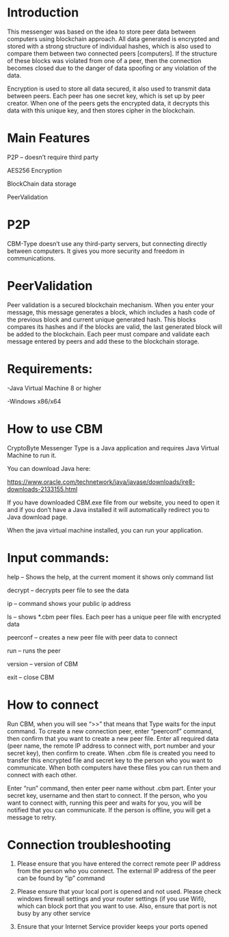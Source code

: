 # Introduction

This messenger was based on the idea to store peer data between computers using blockchain approach. All data generated is encrypted and stored with a strong structure of individual hashes, which is also used to compare them between two connected peers [computers]. If the structure of these blocks was violated from one of a peer, then the connection becomes closed due to the danger of data spoofing or any violation of the data.

Encryption is used to store all data secured, it also used to transmit data between peers. Each peer has one secret key, which is set up by peer creator. When one of the peers gets the encrypted data, it decrypts this data with this unique key, and then stores cipher in the blockchain.

# Main Features
P2P – doesn’t require third party

AES256 Encryption

BlockChain data storage

PeerValidation

# P2P
CBM-Type doesn’t use any third-party servers, but connecting directly between computers. It gives you more security and freedom in communications.

# PeerValidation
Peer validation is a secured blockchain mechanism. When you enter your message, this message generates a block, which includes a hash code of the previous block and current unique generated hash. This blocks compares its hashes and if the blocks are valid, the last generated block will be added to the blockchain. Each peer must compare and validate each message entered by peers and add these to the blockchain storage.

# Requirements:
-Java Virtual Machine 8 or higher

-Windows x86/x64

# How to use CBM
CryptoByte Messenger Type is a Java application and requires Java Virtual Machine to run it.

You can download Java here:

https://www.oracle.com/technetwork/java/javase/downloads/jre8-downloads-2133155.html

If you have downloaded CBM.exe file from our website, you need to open it and if you don’t have a Java installed it will automatically redirect you to Java download page.

When the java virtual machine installed, you can run your application.

# Input commands:

help – Shows the help, at the current moment it shows only command list

decrypt – decrypts peer file to see the data

ip – command shows your public ip address

ls – shows *.cbm peer files. Each peer has a unique peer file with encrypted data

peerconf – creates a new peer file with peer data to connect

run – runs the peer

version – version of CBM

exit – close CBM

# How to connect
Run CBM, when you will see “>>” that means that Type waits for the input command. To create a new connection peer, enter “peerconf” command, then confirm that you want to create a new peer file. Enter all required data (peer name, the remote IP address to connect with, port number and your secret key), then confirm to create. When .cbm file is created you need to transfer this encrypted file and secret key to the person who you want to communicate. When both computers have these files you can run them and connect with each other.

Enter “run” command, then enter peer name without .cbm part. Enter your secret key, username and then start to connect. If the person, who you want to connect with, running this peer and waits for you, you will be notified that you can communicate. If the person is offline, you will get a message to retry.

# Connection troubleshooting
1. Please ensure that you have entered the correct remote peer IP address from the person who you connect. The external IP address of the peer can be found by “ip” command

2. Please ensure that your local port is opened and not used. Please check windows firewall settings and your router settings (if you use Wifi), which can block port that you want to use. Also, ensure that port is not busy by any other service

3. Ensure that your Internet Service provider keeps your ports opened
